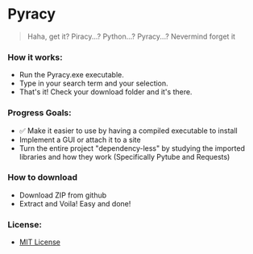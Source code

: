 # Pyracy
> Haha, get it? Piracy...? Python...? Pyracy...? Nevermind forget it

### How it works:
- Run the Pyracy.exe executable.
- Type in your search term and your selection.
- That's it! Check your download folder and it's there.

### Progress Goals:
- :white_check_mark: Make it easier to use by having a compiled executable to install
- Implement a GUI or attach it to a site
- Turn the entire project "dependency-less" by studying the imported libraries 
and how they work (Specifically Pytube and Requests)

### How to download
- Download ZIP from github
- Extract and Voila! Easy and done!

### License:
- [MIT License](https://choosealicense.com/licenses/mit/)